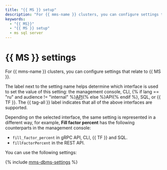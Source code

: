 ```yaml
---
title: "{{ MS }} setup"
description: "For {{ mms-name }} clusters, you can configure settings that relate to {{ MS }}. The label next to the setting name helps determine which interface is used to set the value of this setting for {{ MS }}: the management console, CLI, API, SQL, or {{ TF }}."
keywords:
  - "{{ MS}}"
  - "{{ MS }} setup"
  - ms sql server
---
```


# {{ MS }} settings

For {{ mms-name }} clusters, you can configure settings that relate to {{ MS }}.

The label next to the setting name helps determine which interface is used to set the value of this setting: the management console, CLI, {% if lang == "ru" and audience != "internal" %}[API](../../glossary/rest-api.md){% else %}API{% endif %}, SQL, or {{ TF }}. The {{ tag-all }} label indicates that all of the above interfaces are supported.

Depending on the selected interface, the same setting is represented in a different way, for example, **Fill factor percent** has the following counterparts in the management console:
* `fill_factor_percent` in gRPC API, CLI, {{ TF }} and SQL.
* `fillFactorPercent` in the REST API.

You can use the following settings:

{% include [mms-dbms-settings](../../_includes/mdb/mms-dbms-settings.md) %}